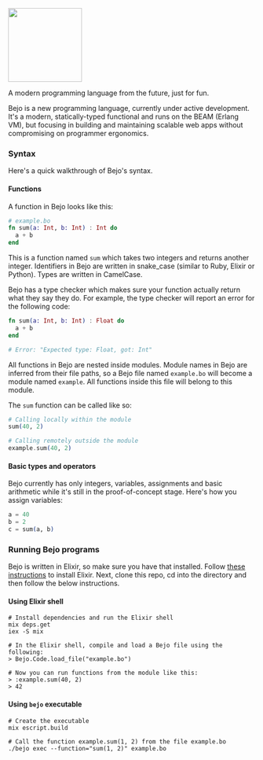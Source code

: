 <img src="https://github.com/bejo-lang/assets/blob/main/logo.png?raw=true" width="150"/>

A modern programming language from the future, just for fun.

Bejo is a new programming language, currently under active development. It's a modern, statically-typed functional and runs on the BEAM (Erlang VM), but focusing in building and maintaining scalable web apps without compromising on programmer ergonomics.

### Syntax

Here's a quick walkthrough of Bejo's syntax.

#### Functions

A function in Bejo looks like this:

```elixir
# example.bo
fn sum(a: Int, b: Int) : Int do
  a + b
end
```

This is a function named `sum` which takes two integers and returns another integer.
Identifiers in Bejo are written in snake_case (similar to Ruby, Elixir or Python).
Types are written in CamelCase.

Bejo has a type checker which makes sure your function actually return what
they say they do. For example, the type checker will report an error for
the following code:

```elixir
fn sum(a: Int, b: Int) : Float do
  a + b
end

# Error: "Expected type: Float, got: Int"
```

All functions in Bejo are nested inside modules.
Module names in Bejo are inferred from their file paths, so a Bejo file named
`example.bo` will become a module named `example`. All functions inside this
file will belong to this module.

The `sum` function can be called like so:

```elixir
# Calling locally within the module
sum(40, 2)

# Calling remotely outside the module
example.sum(40, 2)
```

#### Basic types and operators

Bejo currently has only integers, variables, assignments and basic arithmetic
while it's still in the proof-of-concept stage. Here's how you assign
variables:

```elixir
a = 40
b = 2
c = sum(a, b)
```


### Running Bejo programs

Bejo is written in Elixir, so make sure you have that installed.
Follow [these instructions](https://elixir-lang.org/install.html) to install
Elixir. Next, clone this repo, cd into the directory and then follow the below instructions.

#### Using Elixir shell

```
# Install dependencies and run the Elixir shell
mix deps.get
iex -S mix

# In the Elixir shell, compile and load a Bejo file using the following:
> Bejo.Code.load_file("example.bo")

# Now you can run functions from the module like this:
> :example.sum(40, 2)
> 42
```

#### Using `bejo` executable

```
# Create the executable
mix escript.build

# Call the function example.sum(1, 2) from the file example.bo
./bejo exec --function="sum(1, 2)" example.bo
```